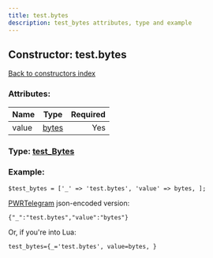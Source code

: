 ```yaml
---
title: test.bytes
description: test_bytes attributes, type and example
---
```

## Constructor: test.bytes  
[Back to constructors index](index.md)



### Attributes:

| Name     |    Type       | Required |
|----------|:-------------:|---------:|
|value|[bytes](../types/bytes.md) | Yes|



### Type: [test\_Bytes](../types/test_Bytes.md)


### Example:

```
$test_bytes = ['_' => 'test.bytes', 'value' => bytes, ];
```  

[PWRTelegram](https://pwrtelegram.xyz) json-encoded version:

```
{"_":"test.bytes","value":"bytes"}
```


Or, if you're into Lua:  


```
test_bytes={_='test.bytes', value=bytes, }

```


